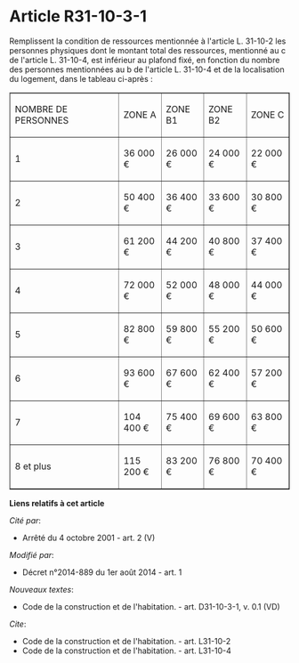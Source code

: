 # Article R31-10-3-1

Remplissent la condition de ressources mentionnée à l'article L. 31-10-2 les personnes physiques dont le montant total des
ressources, mentionné au c de l'article L. 31-10-4, est inférieur au plafond fixé, en fonction du nombre des personnes
mentionnées au b de l'article L. 31-10-4 et de la localisation du logement, dans le tableau ci-après : 

<table cellpadding="0" align="center" border="1" width="740">
  <tbody>
    <tr>
      <td width="359">

NOMBRE DE PERSONNES

</td>
      <td width="95">

ZONE A

</td>
      <td width="95">

ZONE B1

</td>
      <td width="95">

ZONE B2

</td>
      <td width="95">

ZONE C

</td>
    </tr>
    <tr>
      <td width="359">

1

</td>
      <td width="95">

36 000 €

</td>
      <td width="95">

26 000 €

</td>
      <td width="95">

24 000 €

</td>
      <td width="95">

22 000 €

</td>
    </tr>
    <tr>
      <td width="359">

2

</td>
      <td width="95">

50 400 €

</td>
      <td width="95">

36 400 €

</td>
      <td width="95">

33 600 €

</td>
      <td width="95">

30 800 €

</td>
    </tr>
    <tr>
      <td width="359">

3

</td>
      <td width="95">

61 200 €

</td>
      <td width="95">

44 200 €

</td>
      <td width="95">

40 800 €

</td>
      <td width="95">

37 400 €

</td>
    </tr>
    <tr>
      <td width="359">

4

</td>
      <td width="95">

72 000 €

</td>
      <td width="95">

52 000 €

</td>
      <td width="95">

48 000 €

</td>
      <td width="95">

44 000 €

</td>
    </tr>
    <tr>
      <td width="359">

5

</td>
      <td width="95">

82 800 €

</td>
      <td width="95">

59 800 €

</td>
      <td width="95">

55 200 €

</td>
      <td width="95">

50 600 €

</td>
    </tr>
    <tr>
      <td width="359">

6

</td>
      <td width="95">

93 600 €

</td>
      <td width="95">

67 600 €

</td>
      <td width="95">

62 400 €

</td>
      <td width="95">

57 200 €

</td>
    </tr>
    <tr>
      <td width="359">

7

</td>
      <td width="95">

104 400 €

</td>
      <td width="95">

75 400 €

</td>
      <td width="95">

69 600 €

</td>
      <td width="95">

63 800 €

</td>
    </tr>
    <tr>
      <td width="359">

8 et plus

</td>
      <td width="95">

115 200 €

</td>
      <td width="95">

83 200 €

</td>
      <td width="95">

76 800 €

</td>
      <td width="95">

70 400 €

</td>
    </tr>
  </tbody>
</table>

**Liens relatifs à cet article**

_Cité par_:

  - Arrêté du 4 octobre 2001 - art. 2 (V)

_Modifié par_:

  - Décret n°2014-889 du 1er août 2014 - art. 1

_Nouveaux textes_:

  - Code de la construction et de l'habitation. - art. D31-10-3-1, v. 0.1 (VD)

_Cite_:

  - Code de la construction et de l'habitation. - art. L31-10-2
  - Code de la construction et de l'habitation. - art. L31-10-4
